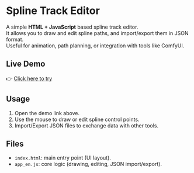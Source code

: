 # Spline Track Editor

A simple **HTML + JavaScript** based spline track editor.  
It allows you to draw and edit spline paths, and import/export them in JSON format.  
Useful for animation, path planning, or integration with tools like ComfyUI.

## Live Demo
👉 [Click here to try](https://kaiyishen.github.io/Spline_Track_Editor/)

## Usage
1. Open the demo link above.
2. Use the mouse to draw or edit spline control points.
3. Import/Export JSON files to exchange data with other tools.

## Files
- `index.html`: main entry point (UI layout).
- `app_en.js`: core logic (drawing, editing, JSON import/export).
